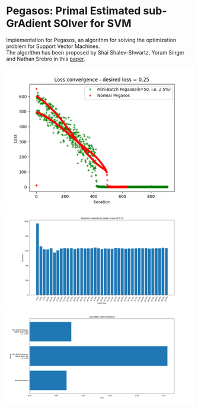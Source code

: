 # Pegasos: Primal Estimated sub-GrAdient SOlver for SVM

Implementation for Pegasos, an algorithm for solving the optimization problem for Support Vector Machines.  
The algorithm has been proposed by Shai Shalev-Shwartz, Yoram Singer and Nathan Srebro in this [paper](paper/Paper_Pegasos.pdf).
  
  
![Convergence comparison](plots/convergence_comparison_k=50.png)  
![Iterations required plot](plots/iters_req_b_size_loss_25.png)  
![Loss after 1000 iterations](plots/loss_after_1000_iterations.png)